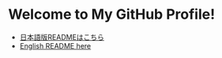 # Welcome to My GitHub Profile!

- [日本語版READMEはこちら](https://github.com/username/username/blob/main/README.md)
- [English README here](https://github.com/username/username/blob/main/README_EN.md)
